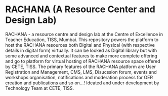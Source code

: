 # RACHANA (A Resource Center and Design Lab)
RACHANA - a resource centre and design lab at the Centre of Excellence in Teacher Education, TISS, Mumbai. 
This repository powers the platform to host the RACHANA resources both Digital and Physical (with respective details in digital form) virtually.
It can be looked as Digital library but with some advanced and contextual features to make more complete offering and go to platform for virtual hosting of RACHANA resource space offered by CETE, TISS.
The primary features of the RACHANA platform are User Registration and Management, CMS, LMS, Disucssion forum, events and workshops organisation, notifications and moderation process for OER creation and publications and so on...!
Ideated and under development by Technology Team at CETE, TISS.
